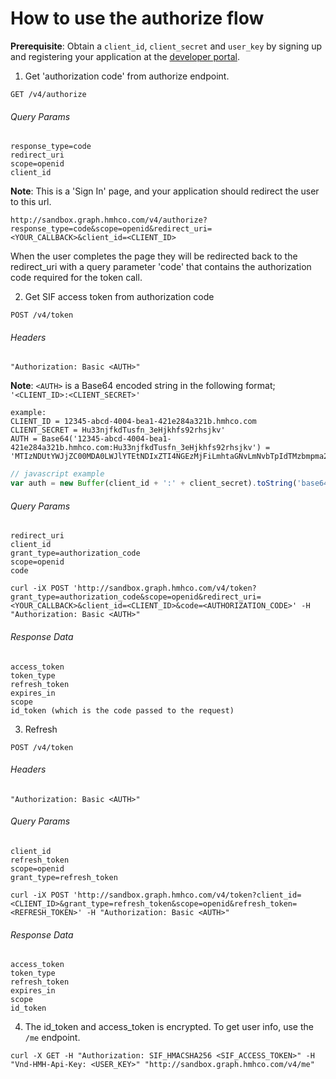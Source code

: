 # How to use the authorize flow
**Prerequisite**: Obtain a `client_id`, `client_secret` and `user_key` by signing up and registering your application at the [developer portal](https://developer.hmhco.com).

1. Get 'authorization code' from authorize endpoint.

  `GET /v4/authorize`

  ###### Query Params
  ```
  response_type=code
  redirect_uri
  scope=openid
  client_id
  ```
  **Note**: This is a 'Sign In' page, and your application should redirect the user to this url.

  `http://sandbox.graph.hmhco.com/v4/authorize?response_type=code&scope=openid&redirect_uri=<YOUR_CALLBACK>&client_id=<CLIENT_ID>`

  When the user completes the page they will be redirected back to the redirect_uri with a query parameter 'code' that contains the authorization code required for the token call.

2. Get SIF access token from authorization code

  `POST /v4/token`

  ###### Headers
  ```
  "Authorization: Basic <AUTH>"
  ```
  **Note**: `<AUTH>` is a Base64 encoded string in the following format; `'<CLIENT_ID>:<CLIENT_SECRET>'`

  ```
  example:
  CLIENT_ID = 12345-abcd-4004-bea1-421e284a321b.hmhco.com
  CLIENT_SECRET = Hu33njfkdTusfn_3eHjkhfs92rhsjkv'
  AUTH = Base64('12345-abcd-4004-bea1-421e284a321b.hmhco.com:Hu33njfkdTusfn_3eHjkhfs92rhsjkv') = 'MTIzNDUtYWJjZC00MDA0LWJlYTEtNDIxZTI4NGEzMjFiLmhtaGNvLmNvbTpIdTMzbmpma2RUdXNmbl8zZUhqa2hmczkycmhzamt2'
  ```

  ``` javascript
  // javascript example
  var auth = new Buffer(client_id + ':' + client_secret).toString('base64');
  ```

  ###### Query Params
  ```
  redirect_uri
  client_id
  grant_type=authorization_code
  scope=openid
  code
  ```
  `curl -iX POST 'http://sandbox.graph.hmhco.com/v4/token?grant_type=authorization_code&scope=openid&redirect_uri=<YOUR_CALLBACK>&client_id=<CLIENT_ID>&code=<AUTHORIZATION_CODE>' -H "Authorization: Basic <AUTH>"`

  ###### Response Data
  ```
  access_token
  token_type
  refresh_token
  expires_in
  scope
  id_token (which is the code passed to the request)
  ```
3. Refresh

  `POST /v4/token`

  ###### Headers
  ```
  "Authorization: Basic <AUTH>"
  ```
  ###### Query Params
  ```
  client_id
  refresh_token
  scope=openid
  grant_type=refresh_token
  ```
  `curl -iX POST 'http://sandbox.graph.hmhco.com/v4/token?client_id=<CLIENT_ID>&grant_type=refresh_token&scope=openid&refresh_token=<REFRESH_TOKEN>' -H "Authorization: Basic <AUTH>"`

  ###### Response Data
  ```
  access_token
  token_type
  refresh_token
  expires_in
  scope
  id_token
  ```

4. The id_token and access_token is encrypted. To get user info, use the `/me` endpoint.

  `curl -X GET -H "Authorization: SIF_HMACSHA256 <SIF_ACCESS_TOKEN>" -H "Vnd-HMH-Api-Key: <USER_KEY>" "http://sandbox.graph.hmhco.com/v4/me"`
